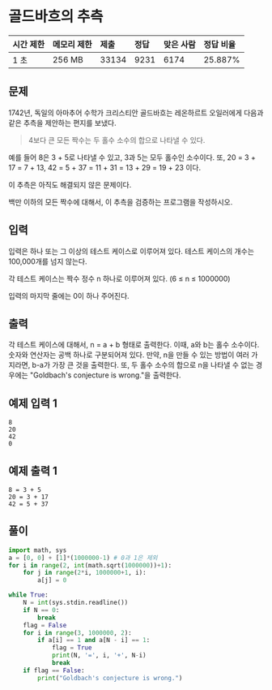 

# 골드바흐의 추측   

| 시간 제한 | 메모리 제한 | 제출  | 정답 | 맞은 사람 | 정답 비율 |
| :-------- | :---------- | :---- | :--- | :-------- | :-------- |
| 1 초      | 256 MB      | 33134 | 9231 | 6174      | 25.887%   |

## 문제

1742년, 독일의 아마추어 수학가 크리스티안 골드바흐는 레온하르트 오일러에게 다음과 같은 추측을 제안하는 편지를 보냈다.

> 4보다 큰 모든 짝수는 두 홀수 소수의 합으로 나타낼 수 있다.

예를 들어 8은 3 + 5로 나타낼 수 있고, 3과 5는 모두 홀수인 소수이다. 또, 20 = 3 + 17 = 7 + 13, 42 = 5 + 37 = 11 + 31 = 13 + 29 = 19 + 23 이다.

이 추측은 아직도 해결되지 않은 문제이다.

백만 이하의 모든 짝수에 대해서, 이 추측을 검증하는 프로그램을 작성하시오.

## 입력

입력은 하나 또는 그 이상의 테스트 케이스로 이루어져 있다. 테스트 케이스의 개수는 100,000개를 넘지 않는다.

각 테스트 케이스는 짝수 정수 n 하나로 이루어져 있다. (6 ≤ n ≤ 1000000)

입력의 마지막 줄에는 0이 하나 주어진다.

## 출력

각 테스트 케이스에 대해서, n = a + b 형태로 출력한다. 이때, a와 b는 홀수 소수이다. 숫자와 연산자는 공백 하나로 구분되어져 있다. 만약, n을 만들 수 있는 방법이 여러 가지라면, b-a가 가장 큰 것을 출력한다. 또, 두 홀수 소수의 합으로 n을 나타낼 수 없는 경우에는 "Goldbach's conjecture is wrong."을 출력한다.

## 예제 입력 1 

```
8
20
42
0
```

## 예제 출력 1 

```
8 = 3 + 5
20 = 3 + 17
42 = 5 + 37
```

## 풀이 

```python
import math, sys
a = [0, 0] + [1]*(1000000-1) # 0과 1은 제외 
for i in range(2, int(math.sqrt(1000000))+1): 
    for j in range(2*i, 1000000+1, i): 
        a[j] = 0

while True: 
    N = int(sys.stdin.readline())
    if N == 0: 
        break
    flag = False 
    for i in range(3, 1000000, 2): 
        if a[i] == 1 and a[N - i] == 1: 
            flag = True 
            print(N, '=', i, '+', N-i)
            break 
    if flag == False: 
        print("Goldbach's conjecture is wrong.")
```







